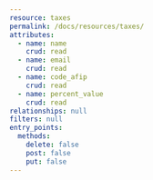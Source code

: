 ```yaml
---
resource: taxes
permalink: /docs/resources/taxes/
attributes:
  - name: name
    crud: read
  - name: email
    crud: read
  - name: code_afip
    crud: read
  - name: percent_value
    crud: read
relationships: null
filters: null
entry_points:
  methods:
    delete: false
    post: false
    put: false
---
```

